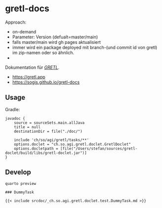 # gretl-docs


Approach:

- on-demand
- Parameter: Version (defualt=master/main)
- falls master/main wird gh pages aktualisiert
- immer wird ein package deployed mit branch-(und commit id von gretl) im zip-namen oder so ähnlich.
- 


Dokumentation für [_GRETL_](https://github.com/sogis/gretl).

- https://gretl.app
- https://sogis.github.io/gretl-docs


## Usage

Gradle:

```
javadoc {
    source = sourceSets.main.allJava
    title = null
    destinationDir = file("./doc/")
    
    include 'ch/so/agi/gretl/tasks/**'
    options.doclet = "ch.so.agi.gretl.doclet.GretlDoclet"
    options.docletpath = [file("/Users/stefan/sources/gretl-doclet/build/libs/gretl-doclet.jar")]    
}
```


## Develop

```
quarto preview 
```

```
### DummyTask

{{< include srcdoc/_ch.so.agi.gretl.doclet.test.DummyTask.md >}}
```

